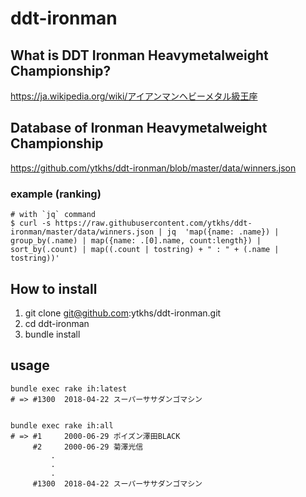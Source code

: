 # ddt-ironman

## What is DDT Ironman Heavymetalweight Championship?

https://ja.wikipedia.org/wiki/アイアンマンヘビーメタル級王座

## Database of Ironman Heavymetalweight Championship

https://github.com/ytkhs/ddt-ironman/blob/master/data/winners.json

### example (ranking)

```
# with `jq` command
$ curl -s https://raw.githubusercontent.com/ytkhs/ddt-ironman/master/data/winners.json | jq  'map({name: .name}) | group_by(.name) | map({name: .[0].name, count:length}) | sort_by(.count) | map((.count | tostring) + " : " + (.name | tostring))'
```

## How to install
1. git clone git@github.com:ytkhs/ddt-ironman.git
2. cd ddt-ironman
3. bundle install

## usage

```
bundle exec rake ih:latest
# => #1300  2018-04-22 スーパーササダンゴマシン


bundle exec rake ih:all
# => #1     2000-06-29 ポイズン澤田BLACK
     #2     2000-06-29 菊澤光信		
		 .
		 .
		 .
     #1300  2018-04-22 スーパーササダンゴマシン	
```